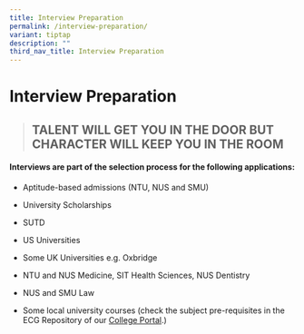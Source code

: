 ```yaml
---
title: Interview Preparation
permalink: /interview-preparation/
variant: tiptap
description: ""
third_nav_title: Interview Preparation
---
```

<h1>Interview Preparation</h1>
<blockquote>
<h2>TALENT WILL GET YOU IN THE DOOR&nbsp;BUT CHARACTER WILL KEEP YOU IN THE ROOM</h2>
</blockquote>
<h4>Interviews are part of the selection process for the following applications:</h4>
<ul>
<li>
<p>Aptitude-based admissions (NTU, NUS and SMU)</p>
</li>
<li>
<p>University Scholarships</p>
</li>
<li>
<p>SUTD</p>
</li>
<li>
<p>US Universities</p>
</li>
<li>
<p>Some UK Universities e.g. Oxbridge</p>
</li>
<li>
<p>NTU and NUS Medicine, SIT Health Sciences, NUS Dentistry</p>
</li>
<li>
<p>NUS and SMU Law</p>
</li>
<li>
<p>Some local university courses (check the subject pre-requisites in the
ECG Repository of our <a href="https://portal.nyjc.edu.sg/" class="wixui-rich-text__text" rel="noopener noreferrer nofollow" target="_self"><u>College Portal</u></a>.)</p>
</li>
</ul>
<p></p>